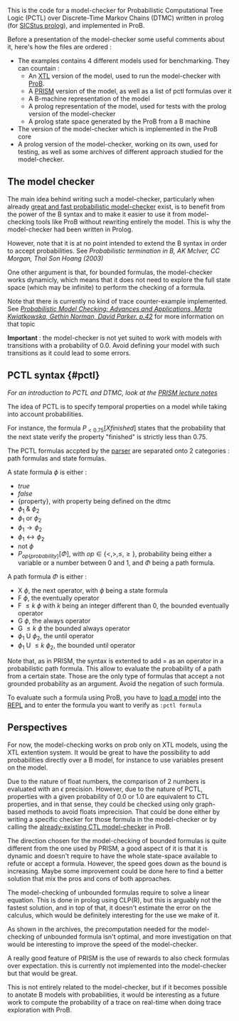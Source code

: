 This is the code for a model-checker for Probabilistic Computational Tree Logic (PCTL) over Discrete-Time Markov Chains (DTMC) written in prolog (for [SICStus prolog](https://sicstus.sics.se/)), and implemented in ProB.

Before a presentation of the model-checker some useful comments about it, here's how the files are ordered :
- The examples contains 4 different models used for benchmarking. They can countain :
    - An [XTL](https://prob.hhu.de/w/index.php?title=Other_languages) version of the model, used to run the model-checker with [ProB](https://prob.hhu.de/w/index.php?title=The_ProB_Animator_and_Model_Checker).
    - A [PRISM](https://www.prismmodelchecker.org/) version of the model, as well as a list of pctl formulas over it
    - A B-machine representation of the model
    - A prolog representation of the model, used for tests with the prolog version of the model-checker
    - A prolog state space generated by the ProB from a B machine
- The version of the model-checker which is implemented in the ProB core
- A prolog version of the model-checker, working on its own, used for testing, as well as some archives of different approach studied for the model-checker.
  
## The model checker
The main idea behind writing such a model-checker, particularly when already [great and fast probabilistic model-checker](https://www.prismmodelchecker.org/) exist, is to benefit from the power of the B syntax and to make it easier to use it from model-checking tools like ProB without rewriting entirely the model. This is why the model-checker had been written in Prolog.

However, note that it is at no point intended to extend the B syntax in order to accept probabilities. See *Probabilistic termination in B, AK McIver, CC Morgan, Thai Son Hoang (2003)*


One other argument is that, for bounded formulas, the model-checker works dynamicly, which means that it does not need to explore the full state space (which may be infinite) to perform the checking of a formula.

Note that there is currently no kind of trace counter-example implemented. See [*Probabilistic Model Checking: Advances and Applications, Marta Kwiatkowska, Gethin Norman, David Parker. p.42*](https://www.cs.ox.ac.uk/people/david.parker/papers/fsv-pmc.pdf) for more information on that topic

**Important** : the model-checker is not yet suited to work with models with transitions with a probability of 0.0. Avoid defining your model with such transitions as it could lead to some errors.

## PCTL syntax {#pctl}
*For an introduction to PCTL and DTMC, look at the [PRISM lecture notes](https://www.prismmodelchecker.org/lectures/pmc/)*

The idea of PCTL is to specify temporal properties on a model while taking into account probabilities.

For instance, the formula $P_{<{0.75}}[X {finished}]$ states that the probability that the next state verify the property "finished" is strictly less than 0.75.

The PCTL formulas accpted by the [parser](https://github.com/hhu-stups/probparsers/tree/PCTLparser/ltlparser) are separated onto 2 categories : path formulas and state formulas.

A state formula $\phi$ is either :
- *true*
- *false*
- {property}, with property being defined on the dtmc
- $\phi_{1}$ & $\phi_{2}$
- $\phi_{1}$ or $\phi_{2}$
- $\phi_{1} \rightarrow \phi_{2}$
- $\phi_{1} \leftrightarrow \phi_{2}$
- not $\phi$
- $P_{op\{probability\}}[\Phi]$, with $op \in \{<,>,\le,\ge\}$, probability being either a variable or a number between 0 and 1, and $\Phi$ being a path formula.

A path formula $\Phi$ is either :
- X $\phi$, the next operator, with $\phi$ being a state formula
- F $\phi$, the eventually operator
- F $\le{k}$ $\phi$ with $k$ being an integer different than 0, the bounded eventually operator
- G $\phi$, the always operator
- G $\le{k}$ $\phi$ the bounded always operator
- $\phi_{1}$ U $\phi_{2}$, the until operator
- $\phi_{1}$ U $\le{k}$ $\phi_{2}$, the bounded until operator

Note that, as in PRISM, the syntax is extented to add = as an operator in a probabilistic path formula. This allow to evaluate the probability of a path from a certain state. Those are the only type of formulas that accept a not grounded probability as an argument. Avoid the negation of such formula.

To evaluate such a formula using ProB, you have to [load a model](https://prob.hhu.de/w/index.php?title=Using_the_Command-Line_Version_of_ProB) into the [REPL](https://prob.hhu.de/w/index.php?title=ProB_REPL) and to enter the formula you want to verify as `:pctl formula`


## Perspectives

For now, the model-checking works on prob only on XTL models, using the XTL extention system. It would be great to have the possibility to add probabilities directly over a B model, for instance to use variables present on the model.

Due to the nature of float numbers, the comparison of 2 numbers is evaluated with an $\epsilon$ precision. However, due to the nature of PCTL, properties with a given probability of 0.0 or 1.0 are equivalent to CTL properties, and in that sense, they could be checked using only graph-based methods to avoid floats imprecision. That could be done either by writing a specific checker for those formula in the model-checker or by calling the [already-existing CTL model-checker](https://prob.hhu.de/w/index.php?title=LTL_Model_Checking) in ProB.

The direction chosen for the model-checking of bounded formulas is quite different from the one used by PRISM, a good aspect of it is that it is dynamic and doesn't require to have the whole state-space available to refute or accept a formula. However, the speed goes down as the bound is increasing. Maybe some improvement could be done here to find a better solution that mix the pros and cons of both approaches.


The model-checking of unbounded formulas require to solve a linear equation. This is done in prolog using CLP(R), but this is arguably not the fastest solution, and in top of that, it doesn't estimate the error on the calculus, which would be definitely interesting for the use we make of it. 

As shown in the archives, the precomputation needed for the model-checking of unbounded formula isn't optimal, and more investigation on that would be interesting to improve the speed of the model-checker.

A really good feature of PRISM is the use of rewards to also check formulas over expectation. this is currently not implemented into the model-checker but that would be great.

This is not entirely related to the model-checker, but if it becomes possible to anotate B models with probabilities, it would be interesting as a future work to compute the probability of a trace on real-time when doing trace exploration with ProB.